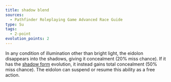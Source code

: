```yaml
---
title: shadow blend
sources:
  - Pathfinder Roleplaying Game Advanced Race Guide
type: Su
tags:
  - 2-point
evolution_points: 2
---
```


In any condition of illumination other than bright light, the eidolon disappears into the shadows, giving it concealment (20% miss chance). If it has the [shadow form](/evolutions/shadow-form/) evolution, it instead gains total concealment (50% miss chance). The eidolon can suspend or resume this ability as a free action.

